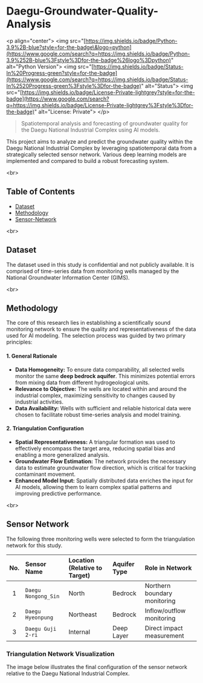 # Daegu-Groundwater-Quality-Analysis

\<p align="center"\>
\<img src="[https://img.shields.io/badge/Python-3.9%2B-blue?style=for-the-badge\&logo=python](https://www.google.com/search?q=https://img.shields.io/badge/Python-3.9%252B-blue%3Fstyle%3Dfor-the-badge%26logo%3Dpython)" alt="Python Version"\>
\<img src="[https://img.shields.io/badge/Status-In%20Progress-green?style=for-the-badge](https://www.google.com/search?q=https://img.shields.io/badge/Status-In%2520Progress-green%3Fstyle%3Dfor-the-badge)" alt="Status"\>
\<img src="[https://img.shields.io/badge/License-Private-lightgrey?style=for-the-badge](https://www.google.com/search?q=https://img.shields.io/badge/License-Private-lightgrey%3Fstyle%3Dfor-the-badge)" alt="License: Private"\>
\</p\>

> Spatiotemporal analysis and forecasting of groundwater quality for the Daegu National Industrial Complex using AI models.

This project aims to analyze and predict the groundwater quality within the Daegu National Industrial Complex by leveraging spatiotemporal data from a strategically selected sensor network. Various deep learning models are implemented and compared to build a robust forecasting system.

\<br\>

## Table of Contents

  - [Dataset](https://www.google.com/search?q=%23-dataset)
  - [Methodology](https://www.google.com/search?q=%23-methodology)
  - [Sensor-Network](https://www.google.com/search?q=%23-sensor-network)

\<br\>

## Dataset

The dataset used in this study is confidential and not publicly available. It is comprised of time-series data from monitoring wells managed by the National Groundwater Information Center (GIMS).

\<br\>

## Methodology

The core of this research lies in establishing a scientifically sound monitoring network to ensure the quality and representativeness of the data used for AI modeling. The selection process was guided by two primary principles:

#### 1\. General Rationale

  - **Data Homogeneity:** To ensure data comparability, all selected wells monitor the same **deep bedrock aquifer**. This minimizes potential errors from mixing data from different hydrogeological units.
  - **Relevance to Objective:** The wells are located within and around the industrial complex, maximizing sensitivity to changes caused by industrial activities.
  - **Data Availability:** Wells with sufficient and reliable historical data were chosen to facilitate robust time-series analysis and model training.

#### 2\. Triangulation Configuration

  - **Spatial Representativeness:** A triangular formation was used to effectively encompass the target area, reducing spatial bias and enabling a more generalized analysis.
  - **Groundwater Flow Estimation:** The network provides the necessary data to estimate groundwater flow direction, which is critical for tracking contaminant movement.
  - **Enhanced Model Input:** Spatially distributed data enriches the input for AI models, allowing them to learn complex spatial patterns and improving predictive performance.

\<br\>

## Sensor Network

The following three monitoring wells were selected to form the triangulation network for this study.

| No. | Sensor Name | Location (Relative to Target) | Aquifer Type | Role in Network |
|:---:|:---|:---|:---|:---|
| 1 | `Daegu Nongong_Sin` | North | Bedrock | Northern boundary monitoring |
| 2 | `Daegu Hyeonpung` | Northeast | Bedrock | Inflow/outflow monitoring |
| 3 | `Daegu Guji 2-ri` | Internal | Deep Layer | Direct impact measurement |

### Triangulation Network Visualization

The image below illustrates the final configuration of the sensor network relative to the Daegu National Industrial Complex.
